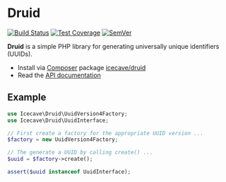 # Druid

[![Build Status]](https://travis-ci.org/IcecaveStudios/druid)
[![Test Coverage]](https://coveralls.io/r/IcecaveStudios/druid?branch=develop)
[![SemVer]](http://semver.org)

**Druid** is a simple PHP library for generating universally unique identifiers (UUIDs).

* Install via [Composer](http://getcomposer.org) package [icecave/druid](https://packagist.org/packages/icecave/druid)
* Read the [API documentation](http://icecavestudios.github.io/druid/artifacts/documentation/api/)

## Example

```php
use Icecave\Druid\UuidVersion4Factory;
use Icecave\Druid\UuidInterface;

// First create a factory for the appropriate UUID version ...
$factory = new UuidVersion4Factory;

// The generate a UUID by calling create() ...
$uuid = $factory->create();

assert($uuid instanceof UuidInterface);
```

<!-- references -->
[Build Status]: https://travis-ci.org/IcecaveStudios/druid.png?branch=develop
[Test Coverage]: https://coveralls.io/repos/IcecaveStudios/druid/badge.png?branch=develop
[SemVer]: http://calm-shore-6115.herokuapp.com/?label=semver&value=0.0.0&color=red
